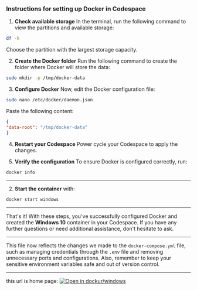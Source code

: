 ### Instructions for setting up Docker in **Codespace**

1. **Check available storage**
In the terminal, run the following command to view the partitions and available storage:

```bash
df -h
```

Choose the partition with the largest storage capacity.

2. **Create the Docker folder**
Run the following command to create the folder where Docker will store the data:

```bash
sudo mkdir -p /tmp/docker-data
```

3. **Configure Docker**
Now, edit the Docker configuration file:

```bash
sudo nano /etc/docker/daemon.json
```

Paste the following content:

```json
{
"data-root": "/tmp/docker-data"
}
```

4. **Restart your Codespace**
Power cycle your Codespace to apply the changes.

5. **Verify the configuration**
To ensure Docker is configured correctly, run:

```bash
docker info
```

---

2. **Start the container** with:

```bash
docker start windows
```

---

That's it! With these steps, you've successfully configured Docker and created the **Windows 10** container in your Codespace. If you have any further questions or need additional assistance, don't hesitate to ask.

---

This file now reflects the changes we made to the `docker-compose.yml` file, such as managing credentials through the `.env` file and removing unnecessary ports and configurations. Also, remember to keep your sensitive environment variables safe and out of version control.

---

this url is home page:
[![Open in dockur/windows]()](https://github.com/dockur/windows)
